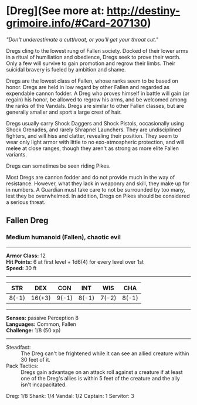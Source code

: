 # [Dreg](See more at: http://destiny-grimoire.info/#Card-207130)
_"Don't underestimate a cutthroat, or you'll get your throat cut."_

Dregs cling to the lowest rung of Fallen society. Docked of their lower arms in a ritual of humiliation and obedience, Dregs seek to prove their worth. Only a few will survive to gain promotion and regrow their limbs. Their suicidal bravery is fueled by ambition and shame.

Dregs are the lowest class of Fallen, whose ranks seem to be based on honor.  Dregs are held in low regard by other Fallen and regarded as expendable cannon fodder.  A Dreg who proves himself in battle will gain (or regain) his honor, be allowed to regrow his arms, and be welcomed among the ranks of the Vandals.  Dregs are similar to other Fallen classes, but are generally smaller and sport a large crest of hair.

Dregs usually carry Shock Daggers and Shock Pistols, occasionally using Shock Grenades, and rarely Shrapnel Launchers. They are undisciplined fighters, and will hiss and clatter, revealing their position. They seem to wear only light armor with little to no exo-atmospheric protection, and will melee at close ranges, though they aren't as strong as more elite Fallen variants.

Dregs can sometimes be seen riding Pikes.

Most Dregs are cannon fodder and do not provide much in the way of resistance. However, what they lack in weaponry and skill, they make up for in numbers. A Guardian must take care to not be surrounded by too many, lest they be overwhelmed. In addition, Dregs on Pikes should be considered a serious threat.


## Fallen Dreg

### Medium humanoid (Fallen), chaotic evil

---

**Armor Class:** 12<br>
**Hit Points:** 6 at first level + 1d6(4) for every level over 1st <br>
**Speed:** 30 ft

---

STR|DEX|CON|INT|WIS|CHA
---|---|---|---|---|---
8(-1)|16(+3)|9(-1)|8(-1)|7(-2)|8(-1)

---

**Senses:** passive Perception 8<br>
**Languages:** Common, Fallen<br>
**Challenge:** 1/8 (50 xp)

---

<dl>
  <dt>Steadfast:</dt>
  <dd>The Dreg can't be frightened while it can see an allied creature within 30 feet of it.</dd>
  <dt>Pack Tactics:</dt>
  <dd>Dregs gain advantage on an attack roll against a creature if at least one of the Dreg's allies is within 5 feet of the creature and the ally isn't incapacitated.</dd>
</dl>

Dreg: 1/8
Shank: 1/4
Vandal: 1/2
Captain: 1
Servitor: 3

